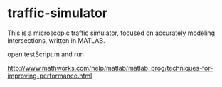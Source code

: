 # traffic-simulator

This is a microscopic traffic simulator, focused on accurately modeling intersections, written in MATLAB.

open testScript.m and run

http://www.mathworks.com/help/matlab/matlab_prog/techniques-for-improving-performance.html
